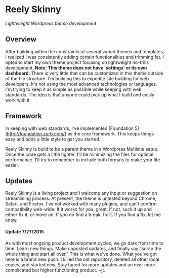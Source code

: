 # Reely Skinny
*Lightweight Wordpress theme development*

## Overview
After building within the constraints of several varied themes and templates, I realized I was consistently adding certain functionalities and trimming fat. I opted to start my own theme project focusing on lightweight no-frills development. **Note: This theme does not have 'settings' or its own dashboard.** There is very little that can be customized in this theme outside of the file structure. I'm building this to expedite site building for web developers. It's not using the most advanced technologies or languages. I'm trying to keep it as simple as possible while keeping with web standards. The idea is that anyone could pick up what I build and easily work with it.

## Framework
 In keeping with web standards, I've implemented [Foundation 5] (http://foundation.zurb.com/) as the core framework. This keeps things easy and adds a little style to get you started.

Reely Skinny is build to be a parent theme in a Wordpress Multisite setup. Once the code gets a little tighter, I'll be minimizing the files for optimal performance. I'll try to remember to include both formats to make your life easier.

## Updates
Reely Skinny is a living project and I welcome any input or suggestion on streamlining process.  At present, the theme is untested beyond Chrome, Safari, and Firefox. I've not worked with many plugins, and can't confirm compatibility web-wide. If it works for you, great. If not, suck it up and either fix it, or move on. If you do find a break, fix it. If you find a fix, let me know.

#### Update 7/27/2015
As with most ongoing product development cycles, we go dark from time to time. Learn new things. Make unposted updates, and finally say "scrap the whole thing and start all over." This is what we've done. What you've got here is a brand new push. I killed the old repository, deleted all other local copies, and started new. Stay tuned for more updates and an ever more complicated but higher functioning product. ~jt.
